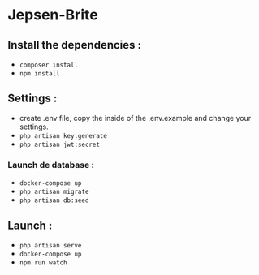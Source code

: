 # Jepsen-Brite

## Install the dependencies :

  * `composer install`
  * `npm install`


## Settings :

  * create .env file, copy the inside of the .env.example and change your settings.
  * `php artisan key:generate`
  * `php artisan jwt:secret`

### Launch de database :

  * `docker-compose up`
  * `php artisan migrate`
  * `php artisan db:seed`

## Launch :
  * `php artisan serve`
  * `docker-compose up`
  * `npm run watch`
